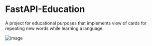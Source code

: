 # FastAPI-Education
A project for educational purposes that implements view of сards for repeating new words while learning a language.

![image](https://github.com/islesarev317/FastAPI-Education/assets/78931652/c1fb78ac-5ac0-4a67-a6b0-c4808f219d55)


